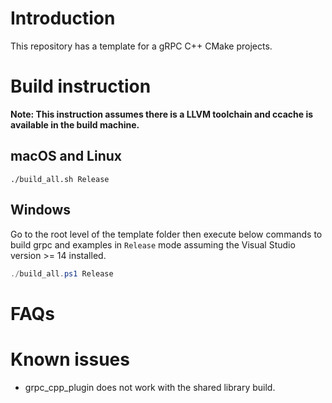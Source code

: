 # Introduction #

This repository has a template for a gRPC C++ CMake projects. 

# Build instruction #

**Note: This instruction assumes there is a LLVM toolchain and ccache is available in the build machine.**

## macOS and Linux ##

``` shell
./build_all.sh Release
```

## Windows ##

Go to the root level of the template folder then execute below commands to build grpc and examples in `Release` mode assuming the Visual Studio version >= 14 installed.

``` powershell
./build_all.ps1 Release
```

# FAQs #

# Known issues #

* grpc_cpp_plugin does not work with the shared library build.
